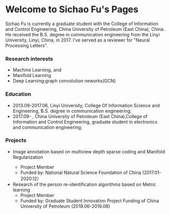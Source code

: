 # Welcome to Sichao Fu's Pages
Sichao Fu is currently a graduate student with the College of Information and Control Engineering, China University of Petroleum (East China), China. He received the B.S. degree in communication engineering from the Linyi University, Linyi, China, in 2017. I've served as a reviewer for "Neural Processing Letters".
### Research interests
* Machine Learning, and 
* Manifold Learning
* Deep Learning:graph convolution neworks(GCN)
### Education
* 2013.09-2017.06, Linyi University, College Of Information Science and Engineering, B.S. degree in communication engineering;
* 2017.09-       , China University of Petroleum (East China),College of Information and Control Engineering, graduate student in electronics and communication engineering;
### Projects
* Image annotation based on multiview depth sparse coding and Manifold Regularization<bar>
   * Project Member
   * Funded by: National Natural Science Foundation of China (2017.01-2020.12）
* Research of the person re-identification algorithms based on Metric learning
   * Project Member
   * Funded by: Graduate Student Innovation Project Funding of China University of Petroleum (2018.06-2019.06)
